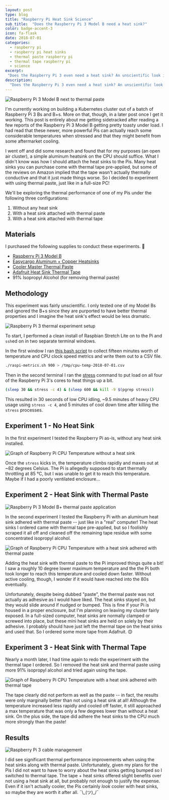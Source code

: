 ```yaml
---
layout: post
type: blog
title: "Raspberry Pi Heat Sink Science"
sub_title:  "Does the Raspberry Pi 3 Model B need a heat sink?"
color: badge-accent-3
icon: fa-flask
date: 2018-07-01
categories:
  - raspberry pi
  - raspberry pi heat sinks
  - thermal paste raspberry pi
  - thermal tape raspberry pi
  - science
excerpt:
 "Does the Raspberry Pi 3 even need a heat sink? An unscientific look into that age-old question that investigates the thermal performance of the Raspberry Pi 3 Model B with and without a heat sink. As a bonus, we'll also consider thermal paste versus thermal tape."
description:
  "Does the Raspberry Pi 3 even need a heat sink? An unscientific look into that age-old question that investigates the thermal performance of the Raspberry Pi 3 Model B with and without a heat sink. As a bonus, we'll also consider thermal paste versus thermal tape."
---
```


<div>
<img src="https://images.downey.io/raspi/raspi-heat-sink-science-1.jpg" alt="Raspberry Pi 3 Model B next to thermal paste">
</div>

I'm currently working on building a Kubernetes cluster out of a batch of Raspberry Pi 3 Bs and B+s. More on that, though, in a later post once I get it working. This post is entirely about me getting sidetracked after reading a few reports of the Raspberry Pi 3 Model B getting pretty toasty under load. I had read that these newer, more powerful Pis can actually reach some considerable temperatures when stressed and that they might benefit from some aftermarket cooling.

I went off and did some research and found that for my purposes (an open air cluster), a simple aluminum heatsink on the CPU should suffice. What I didn't know was how I should attach the heat sinks to the Pis. Many heat sinks you can purchase come with thermal tape pre-applied, but some of the reviews on Amazon implied that the tape wasn't actually thermally conductive and that it just made things worse. So I decided to experiment with using thermal paste, just like in a full-size PC!

We'll be exploring the thermal performance of one of my Pis under the following three configurations:

1. Without any heat sink
2. With a heat sink attached with thermal paste
3. With a heat sink attached with thermal tape

## Materials
I purchased the following supplies to conduct these experiments. 🔬

* [Raspberry Pi 3 Model B](https://amzn.to/2ME265w)
* [Easycargo Aluminum + Copper Heatsinks](https://amzn.to/2IK56L4)
* [Cooler Master Thermal Paste](https://amzn.to/2KlHuSW)
* [Adafruit Heat Sink Thermal Tape](https://www.adafruit.com/product/1468)
* 91% Isopropyl Alcohol (for removing thermal paste)

## Methodology
This experiment was fairly unscientific. I only tested one of my Model Bs and ignored the B+s since they are purported to have better thermal properties and I imagine the heat sink's effect would be less dramatic.

<div>
<img src="https://images.downey.io/raspi/raspi-heat-sink-science-5.jpg" alt="Raspberry Pi 3 thermal experiment setup">
</div>

To start, I performed a clean install of Raspbian Stretch Lite on to the Pi and `ssh`ed on in two separate terminal windows.

In the first window I ran [this bash script](https://github.com/tcdowney/knick-knacks/blob/c298eee072c7ecd851389879ebdfed3367a4d013/raspberry-pi/raspi-metrics.sh) to collect fifteen minutes worth of temperature and CPU clock speed metrics and write them out to a CSV file.

```bash
./raspi-metrics.sh 900 > /tmp/cpu-temp-2018-07-01.csv
```

Then in the second terminal I ran the [stress](https://linux.die.net/man/1/stress) command to put load on all four of the Raspberry Pi 3's cores to heat things up a bit.

```bash
(sleep 30 && stress -c 4) & (sleep 600 && kill -9 $(pgrep stress))
```

This resulted in 30 seconds of low CPU idling, ~9.5 minutes of heavy CPU usage using `stress -c 4`, and 5 minutes of cool down time after killing the `stress` processes.

## Experiment 1 - No Heat Sink
In the first experiment I tested the Raspberry Pi as-is, without any heat sink installed.

<div>
<img src="https://images.downey.io/raspi/raspi-temp-no-heat-sink-graph.png" alt="Graph of Raspberry Pi CPU Temperature without a heat sink">
</div>

Once the `stress` kicks in, the temperature climbs rapidly and maxes out at ~82 degrees Celsius. The Pi is allegedly supposed to start thermally throttling at 85 °C, but I was unable to get it to reach this temperature. Maybe if I had a poorly ventilated enclosure...

## Experiment 2 - Heat Sink with Thermal Paste
<div>
<img src="https://images.downey.io/raspi/raspi-heat-sink-science-3.jpg" alt="Raspberry Pi 3 Model B+ thermal paste application">
</div>

In the second experiment I tested the Raspberry Pi with an aluminum heat sink adhered with thermal paste -- just like in a "real" computer! The heat sinks I ordered came with thermal tape pre-applied, but so I foolishly scraped it all off and cleaned off the remaining tape residue with some concentrated isopropyl alcohol.

<div>
<img src="https://images.downey.io/raspi/raspi-temp-heat-sink-thermal-paste-graph.png" alt="Graph of Raspberry Pi CPU Temperature with a heat sink adhered with thermal paste">
</div>

Adding the heat sink with thermal paste to the Pi improved things quite a bit! I saw a roughly 10 degree lower maximum temperature and the the Pi both took longer to reach this temperature and cooled down faster. Without active cooling, though, I wonder if it would have reached into the 80s eventually.

Unfortunately, despite being dubbed "paste", the thermal paste was not actually as adhesive as I would have liked. The heat sinks stayed on, but they would slide around if nudged or bumped. This is fine if your Pi is housed in a proper enclosure, but I'm planning on leaving my cluster fairly exposed. In a full-sized computer, heat sinks are normally clamped or screwed into place, but these mini heat sinks are held on solely by their adhesive. I probably should have just left the thermal tape on the heat sinks and used that. So I ordered some more tape from Adafruit. 😊

## Experiment 3 - Heat Sink with Thermal Tape
Nearly a month later, I had time again to redo the experiment with the thermal tape I ordered. So I removed the heat sink and thermal paste using more 91% isopropyl alcohol and tried again using the tape.

<div>
<img src="https://images.downey.io/raspi/raspi-temp-heat-sink-thermal-tape-graph.png" alt="Graph of Raspberry Pi CPU Temperature with a heat sink adhered with thermal tape">
</div>

The tape clearly did not perform as well as the paste -- in fact, the results were only marginally better than not using a heat sink at all! Although the temperature increased less rapidly and cooled off faster, it still approached a max temperature that was only a few degrees lower than without a heat sink. On the plus side, the tape did adhere the heat sinks to the CPU much more strongly than the paste!

## Results
<div>
<img src="https://images.downey.io/raspi/raspi-heat-sink-science-4.jpg" alt="Raspberry Pi 3 cable management" title="dat cable management">
</div>

I did see significant thermal performance improvements when using the heat sinks along with thermal paste. Unfortunately, given my plans for the Pis I did not want to have to worry about the heat sinks getting bumped so I switched to thermal tape. The tape + heat sinks offered slight benefits over not using a heat sink at all, but probably not enough to justify the expense. Even if it isn't actually cooler, the Pis certainly _look_ cooler with heat sinks, so maybe they are worth it after all.  ¯\\\_(ツ)\_/¯
